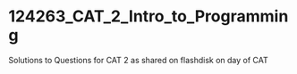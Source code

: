 # 124263_CAT_2_Intro_to_Programming

Solutions to Questions for CAT 2 as shared on flashdisk on day of CAT 
